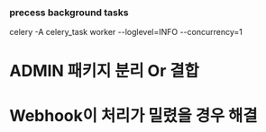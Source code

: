 ### precess background tasks
celery -A celery_task worker --loglevel=INFO --concurrency=1

# ADMIN 패키지 분리 Or 결합
# Webhook이 처리가 밀렸을 경우 해결